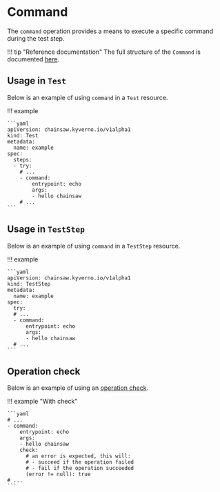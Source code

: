 # Command

The `command` operation provides a means to execute a specific command during the test step.

!!! tip "Reference documentation"
    The full structure of the `Command` is documented [here](../../apis/chainsaw.v1alpha1.md#chainsaw-kyverno-io-v1alpha1-Command).

## Usage in `Test`

Below is an example of using `command` in a `Test` resource.

!!! example

    ```yaml
    apiVersion: chainsaw.kyverno.io/v1alpha1
    kind: Test
    metadata:
      name: example
    spec:
      steps:
      - try:
        # ...
        - command:
            entrypoint: echo
            args:
            - hello chainsaw
        # ...
    ```

## Usage in `TestStep`

Below is an example of using `command` in a `TestStep` resource.

!!! example

    ```yaml
    apiVersion: chainsaw.kyverno.io/v1alpha1
    kind: TestStep
    metadata:
      name: example
    spec:
      try:
      # ...
      - command:
          entrypoint: echo
          args:
          - hello chainsaw
      # ...
    ```

## Operation check

Below is an example of using an [operation check](./check.md#command).

!!! example "With check"

    ```yaml
    # ...
    - command:
        entrypoint: echo
        args:
        - hello chainsaw
        check:
          # an error is expected, this will:
          # - succeed if the operation failed
          # - fail if the operation succeeded
          (error != null): true
    # ...
    ```
